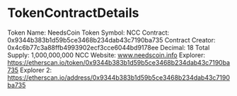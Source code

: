 # TokenContractDetails
Token Name: NeedsCoin
Token Symbol: NCC
Contract: 0x9344b383b1d59b5ce3468b234dab43c7190ba735
Contract Creator: 0x4c6b77c3a88ffb4993902ecf3cce6044bd9178ee
Decimal: 18
Total Supply: 1,000,000,000 NCC
Website: www.needscoin.info
Explorer: https://etherscan.io/token/0x9344b383b1d59b5ce3468b234dab43c7190ba735
Explorer 2: https://etherscan.io/address/0x9344b383b1d59b5ce3468b234dab43c7190ba735